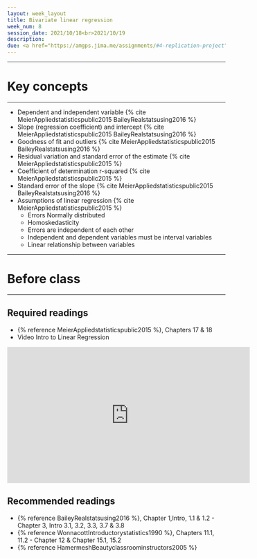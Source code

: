 ```yaml
---
layout: week_layout
title: Bivariate linear regression
week_num: 8
session_date: 2021/10/18<br>2021/10/19
description:
due: <a href="https://amgps.jima.me/assignments/#4-replication-project">Replication plan presentation (5 pts)</a>
---
```


---
# Key concepts
---

- Dependent and independent variable {% cite MeierAppliedstatisticspublic2015 BaileyRealstatsusing2016 %}
- Slope (regression coefficient) and intercept {% cite MeierAppliedstatisticspublic2015 BaileyRealstatsusing2016 %}
- Goodness of fit and outliers {% cite MeierAppliedstatisticspublic2015 BaileyRealstatsusing2016 %}
- Residual variation and standard error of the estimate {% cite MeierAppliedstatisticspublic2015 %}
- Coefficient of determination r-squared {% cite MeierAppliedstatisticspublic2015 %}
- Standard error of the slope {% cite MeierAppliedstatisticspublic2015 BaileyRealstatsusing2016 %}
- Assumptions of linear regression {% cite MeierAppliedstatisticspublic2015 %}
   - Errors Normally distributed
   - Homoskedasticity
   - Errors are independent of each other
   - Independent and dependent variables must be interval variables
   - Linear relationship between variables

---
# Before class
---

## Required readings

- {% reference MeierAppliedstatisticspublic2015 %}, Chapters 17 & 18
- Video Intro to Linear Regression

<iframe width="560" height="315" src="https://www.youtube.com/embed/LTqFq9wtcdI" title="YouTube video player" frameborder="0" allow="accelerometer; autoplay; clipboard-write; encrypted-media; gyroscope; picture-in-picture" allowfullscreen></iframe>

## Recommended readings

- {% reference BaileyRealstatsusing2016 %}, Chapter 1,Intro, 1.1 & 1.2 - Chapter 3, Intro 3.1, 3.2, 3.3, 3.7 & 3.8
- {% reference WonnacottIntroductorystatistics1990 %}, Chapters 11.1, 11.2 - Chapter 12 & Chapter 15.1, 15.2 
- {% reference HamermeshBeautyclassroominstructors2005 %} 
